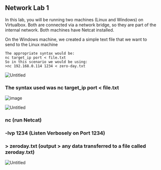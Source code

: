 ## Network Lab 1
In this lab, you will be running two machines (Linux and Windows) on Virtualbox. 
Both are connected via a network bridge, so they are part of the internal network.
Both machines have Netcat installed.

On the Windows machine, we created a simple text file that we want to send to the Linux machine
```
The appropriate syntax would be:
nc target_ip port < file.txt
So in this scenario we would be using:
>nc 192.168.0.114 1234 < zero-day.txt
```
![Untitled](https://user-images.githubusercontent.com/47218652/60911957-eaf8d880-a249-11e9-9d01-e43961cf8462.png)

### The syntax used was nc target_ip port < file.txt


![image](https://user-images.githubusercontent.com/47218652/60907394-0a3e3880-a23f-11e9-9849-55827c900736.png)


![Untitled](https://user-images.githubusercontent.com/47218652/60912573-45466900-a24b-11e9-8f5b-649359890ec7.png)



###    nc (run Netcat)
###    -lvp 1234 (Listen Verbosely on Port 1234)
###    > zeroday.txt (output > any data transferred to a file called zeroday.txt)


![Untitled](https://user-images.githubusercontent.com/47218652/60913370-d833d300-a24c-11e9-9566-0ade3e8d6d44.png)
